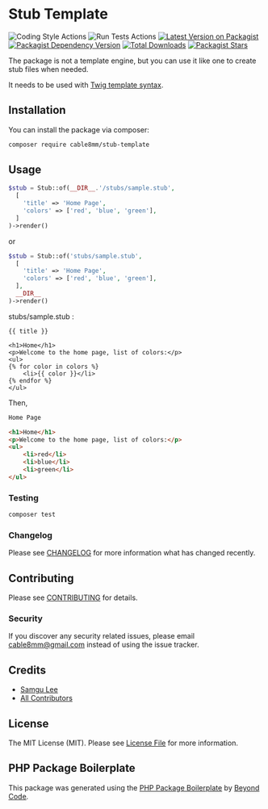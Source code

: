 # Stub Template

![Coding Style Actions](https://github.com/cable8mm/stub-template/actions/workflows/code-style.yml/badge.svg)
![Run Tests Actions](https://github.com/cable8mm/stub-template/actions/workflows/run-tests.yml/badge.svg)
[![Latest Version on Packagist](https://img.shields.io/packagist/v/cable8mm/stub-template.svg)](https://packagist.org/packages/cable8mm/stub-template)
[![Packagist Dependency Version](https://img.shields.io/packagist/dependency-v/cable8mm/stub-template/php?logo=PHP&logoColor=white&color=777BB4)](https://packagist.org/packages/cable8mm/stub-template)
[![Total Downloads](https://img.shields.io/packagist/dt/cable8mm/stub-template.svg)](https://packagist.org/packages/cable8mm/stub-template)
[![Packagist Stars](https://img.shields.io/packagist/stars/cable8mm/stub-template)](https://github.com/cable8mm/stub-template/stargazers)

The package is not a template engine, but you can use it like one to create stub files when needed.

It needs to be used with [Twig template syntax](https://twig.symfony.com/doc/3.x/templates.html).

## Installation

You can install the package via composer:

```bash
composer require cable8mm/stub-template
```

## Usage

```php
$stub = Stub::of(__DIR__.'/stubs/sample.stub',
  [
    'title' => 'Home Page',
    'colors' => ['red', 'blue', 'green'],
  ]
)->render()
```

or

```php
$stub = Stub::of('stubs/sample.stub',
  [
    'title' => 'Home Page',
    'colors' => ['red', 'blue', 'green'],
  ],
  __DIR__
)->render()
```

stubs/sample.stub :

```twig filename="stubs/sample.stub"
{{ title }}

<h1>Home</h1>
<p>Welcome to the home page, list of colors:</p>
<ul>
{% for color in colors %}
    <li>{{ color }}</li>
{% endfor %}
</ul>

```

Then,

```html
Home Page

<h1>Home</h1>
<p>Welcome to the home page, list of colors:</p>
<ul>
    <li>red</li>
    <li>blue</li>
    <li>green</li>
</ul>
```

### Testing

```bash
composer test
```

### Changelog

Please see [CHANGELOG](CHANGELOG.md) for more information what has changed recently.

## Contributing

Please see [CONTRIBUTING](CONTRIBUTING.md) for details.

### Security

If you discover any security related issues, please email <cable8mm@gmail.com> instead of using the issue tracker.

## Credits

- [Samgu Lee](https://github.com/cable8mm)
- [All Contributors](../../contributors)

## License

The MIT License (MIT). Please see [License File](LICENSE.md) for more information.

## PHP Package Boilerplate

This package was generated using the [PHP Package Boilerplate](https://laravelpackageboilerplate.com) by [Beyond Code](http://beyondco.de/).
